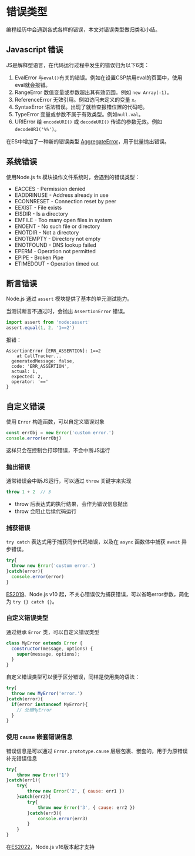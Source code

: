 # 错误类型
编程经历中会遇到各式各样的错误，本文对错误类型做归类和小结。

## Javascript 错误

JS是解释型语言，在代码运行过程中发生的错误归为以下6类：
1. EvalError
  与`eval()`有关的错误。例如在设置CSP禁用eval的页面中，使用eval就会报错。
2. RangeError
  数值变量或参数超出其有效范围。例如 `new Array(-1)`。
3. ReferenceError
  无效引用。例如访问未定义的变量 `x`。
4. SyntaxError
  语法错误。出现了就检查报错位置的代码吧。
5. TypeError
  变量或参数不属于有效类型。例如`null.val`。
6. URIError
  给 `encodeURI()` 或 `decodeURI()` 传递的参数无效。例如 `decodeURI('%%')`。
  
在ES中增加了一种新的错误类型 [AggregateError](https://luoway.github.io/javascript-version-features/7.html#aggregateerror)，用于批量抛出错误。

## 系统错误

使用Node.js fs 模块操作文件系统时，会遇到的错误类型：
- EACCES - Permission denied
- EADDRINUSE - Address already in use
- ECONNRESET - Connection reset by peer
- EEXIST - File exists
- EISDIR - Is a directory
- EMFILE - Too many open files in system
- ENOENT - No such file or directory
- ENOTDIR - Not a directory
- ENOTEMPTY - Directory not empty
- ENOTFOUND - DNS lookup failed
- EPERM - Operation not permitted
- EPIPE - Broken Pipe
- ETIMEDOUT - Operation timed out

## 断言错误

Node.js 通过 `assert` 模块提供了基本的单元测试能力。

当测试断言不通过时，会抛出 `AssertionError` 错误。

```js
import assert from 'node:assert'
assert.equal(1, 2, '1==2')
```
报错：
```shell
AssertionError [ERR_ASSERTION]: 1==2
    at CallTracker...
  generatedMessage: false,
  code: 'ERR_ASSERTION',
  actual: 1,
  expected: 2,
  operator: '=='
}
```

## 自定义错误

使用 `Error` 构造函数，可以自定义错误对象
```js
const errObj = new Error('custom error.')
console.error(errObj)
```
这样只会在控制台打印错误，不会中断JS运行

### 抛出错误

通常错误会中断JS运行，可以通过 `throw` 关键字来实现
```js
throw 1 + 2  // 3
```
- throw 后表达式的执行结果，会作为错误信息抛出
- throw 会阻止后续代码运行

### 捕获错误
`try catch` 表达式用于捕获同步代码错误，以及在 `async` 函数体中捕获 `await` 异步错误。 
```js
try{
  throw new Error('custom error.')
}catch(error){
  console.error(error)
}
```
[ES2019](https://luoway.github.io/javascript-version-features/5.html#try-catch)、Node.js v10 起，不关心错误仅为捕获错误，可以省略error参数，简化为 `try {} catch {}`。

### 自定义错误类型

通过继承 `Error` 类，可以自定义错误类型

```js
class MyError extends Error {
  constructor(message, options) {
    super(message, options);
  }
}
```

自定义错误类型可以便于区分错误，同样是使用类的语法：
```js
try{
  throw new MyError('error.')
}catch(error){
  if(error instanceof MyError){
    // 处理MyError
  }
}
```

### 使用 `cause` 嵌套错误信息

错误信息是可以通过 `Error.prototype.cause` 层层包裹、嵌套的，用于为原错误补充错误信息
```js
try{
    throw new Error('1')
}catch(err1){
    try{
        throw new Error('2', { cause: err1 })
    }catch(err2){
        try{
            throw new Error('3', { cause: err2 })
        }catch(err3){
            console.error(err3)
        }
    }
}
```
在[ES2022](https://fecat.win/javascript-version-features/8.html#err-cause)，Node.js v16版本起才支持